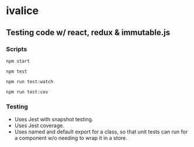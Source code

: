 # ivalice

## Testing code w/ react, redux & immutable.js

### Scripts

    npm start

    npm test

    npm run test:watch

    npm run test:cov

### Testing

* Uses Jest with snapshot testing.
* Uses Jest coverage.
* Uses named and default export for a class, so that unit tests can run for a component w/o needing to wrap it in a store.